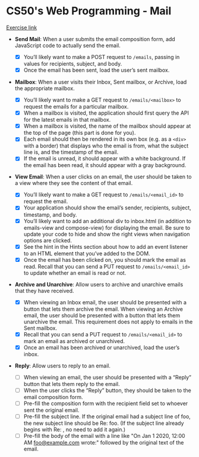 # CS50's Web Programming - Mail

[Exercise link](https://cs50.harvard.edu/web/2020/projects/3/mail/)

- **Send Mail**: When a user submits the email composition form, add JavaScript code to actually send the email.

  - [x] You’ll likely want to make a POST request to `/emails`, passing in values for recipients, subject, and body.
  - [x] Once the email has been sent, load the user’s sent mailbox.

- **Mailbox**: When a user visits their Inbox, Sent mailbox, or Archive, load the appropriate mailbox.

  - [x] You’ll likely want to make a GET request to `/emails/<mailbox>` to request the emails for a particular mailbox.
  - [x] When a mailbox is visited, the application should first query the API for the latest emails in that mailbox.
  - [x] When a mailbox is visited, the name of the mailbox should appear at the top of the page (this part is done for you).
  - [x] Each email should then be rendered in its own box (e.g. as a `<div>` with a border) that displays who the email is from, what the subject line is, and the timestamp of the email.
  - [x] If the email is unread, it should appear with a white background. If the email has been read, it should appear with a gray background.

- **View Email**: When a user clicks on an email, the user should be taken to a view where they see the content of that email.

  - [x] You’ll likely want to make a GET request to `/emails/<email_id>` to request the email.
  - [x] Your application should show the email’s sender, recipients, subject, timestamp, and body.
  - [x] You’ll likely want to add an additional div to inbox.html (in addition to emails-view and compose-view) for displaying the email. Be sure to update your code to hide and show the right views when navigation options are clicked.
  - [x] See the hint in the Hints section about how to add an event listener to an HTML element that you’ve added to the DOM.
  - [x] Once the email has been clicked on, you should mark the email as read. Recall that you can send a PUT request to `/emails/<email_id>` to update whether an email is read or not.

- **Archive and Unarchive**: Allow users to archive and unarchive emails that they have received.

  - [x] When viewing an Inbox email, the user should be presented with a button that lets them archive the email. When viewing an Archive email, the user should be presented with a button that lets them unarchive the email. This requirement does not apply to emails in the Sent mailbox.
  - [x] Recall that you can send a PUT request to `/emails/<email_id>` to mark an email as archived or unarchived.
  - [x] Once an email has been archived or unarchived, load the user’s inbox.

- **Reply**: Allow users to reply to an email.

  - [ ] When viewing an email, the user should be presented with a “Reply” button that lets them reply to the email.
  - [ ] When the user clicks the “Reply” button, they should be taken to the email composition form.
  - [ ] Pre-fill the composition form with the recipient field set to whoever sent the original email.
  - [ ] Pre-fill the subject line. If the original email had a subject line of foo, the new subject line should be Re: foo. (If the subject line already begins with Re: , no need to add it again.)
  - [ ] Pre-fill the body of the email with a line like "On Jan 1 2020, 12:00 AM foo@example.com wrote:" followed by the original text of the email.
